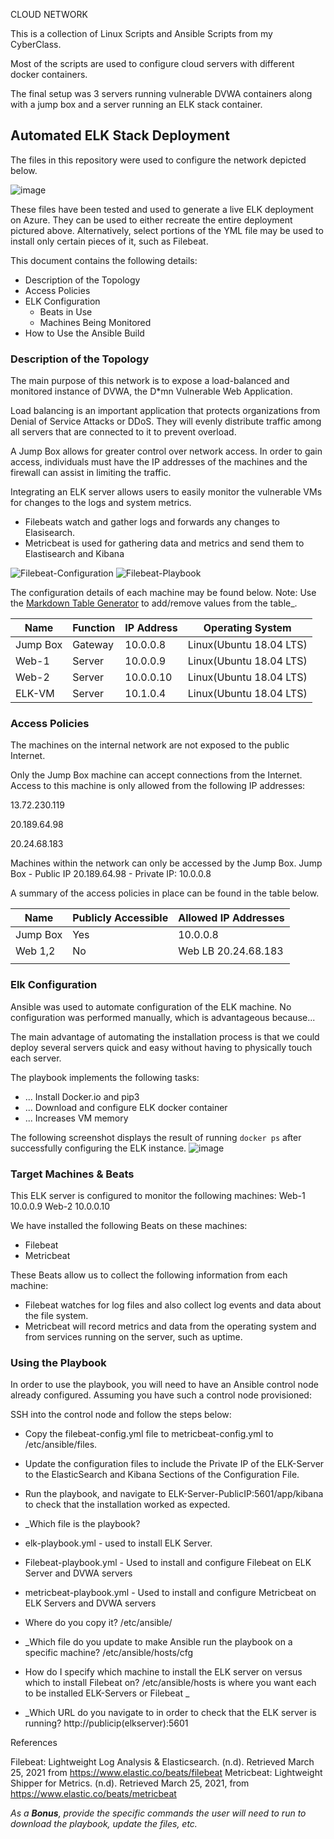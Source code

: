 CLOUD NETWORK

This is a collection of Linux Scripts and Ansible Scripts from my CyberClass.

Most of the scripts are used to configure cloud servers with different docker containers.

The final setup was 3 servers running vulnerable DVWA containers along with a jump box and a server running an ELK stack container.  

## Automated ELK Stack Deployment
The files in this repository were used to configure the network depicted below.

![image](https://user-images.githubusercontent.com/94577797/161359826-a9ecfcfb-e965-45d5-ab70-e79581c4afe7.png)






These files have been tested and used to generate a live ELK deployment on Azure. They can be used to either recreate the entire deployment pictured above. Alternatively, select portions of the YML file may be used to install only certain pieces of it, such as Filebeat.


This document contains the following details:
- Description of the Topology
- Access Policies
- ELK Configuration
  - Beats in Use
  - Machines Being Monitored
- How to Use the Ansible Build


### Description of the Topology

The main purpose of this network is to expose a load-balanced and monitored instance of DVWA, the D*mn Vulnerable Web Application.

Load balancing is an important application that protects organizations from Denial of Service Attacks or DDoS.  They will evenly distribute traffic among all servers that are connected to it to prevent overload.  

A Jump Box allows for greater control over network access.  In order to gain access, individuals must have the IP addresses of the machines and the firewall can assist in limiting the traffic.  


Integrating an ELK server allows users to easily monitor the vulnerable VMs for changes to the logs and system metrics.
- Filebeats watch and gather logs and forwards any changes to Elasisearch.  
- Metricbeat is used for gathering data and metrics and send them to Elastisearch and Kibana

![Filebeat-Configuration](Configuration-Files/filebeat-configuration.yml)
![Filebeat-Playbook](Configuration-Files/filebeat-playbook.yml)

The configuration details of each machine may be found below.  Note: Use the [Markdown Table Generator](http://www.tablesgenerator.com/markdown_tables) to add/remove values from the table_.

| Name     | Function | IP Address | Operating System       |
|----------|----------|------------|------------------      |
| Jump Box | Gateway  | 10.0.0.8   | Linux(Ubuntu 18.04 LTS)|
| Web-1    | Server   | 10.0.0.9   | Linux(Ubuntu 18.04 LTS)|                 
| Web-2    | Server   | 10.0.0.10  | Linux(Ubuntu 18.04 LTS)|
| ELK-VM   | Server   | 10.1.0.4   | Linux(Ubuntu 18.04 LTS)|

### Access Policies

The machines on the internal network are not exposed to the public Internet. 

Only the Jump Box machine can accept connections from the Internet. Access to this machine is only allowed from the following IP addresses:

13.72.230.119 

20.189.64.98

20.24.68.183

Machines within the network can only be accessed by the Jump Box.
Jump Box - Public IP 20.189.64.98 - Private IP: 10.0.0.8

A summary of the access policies in place can be found in the table below.

| Name     | Publicly Accessible | Allowed IP Addresses |
|----------|---------------------|----------------------|
| Jump Box | Yes                 | 10.0.0.8             |
| Web 1,2  | No                  | Web LB 20.24.68.183  |
|          |                     |                      |

### Elk Configuration

Ansible was used to automate configuration of the ELK machine. No configuration was performed manually, which is advantageous because...

The main advantage of automating the installation process is that we could deploy several servers quick and easy without having to physically touch each server.

The playbook implements the following tasks:

- ... Install Docker.io and pip3
- ... Download and configure ELK docker container
- ... Increases VM memory

The following screenshot displays the result of running `docker ps` after successfully configuring the ELK instance.
![image](https://user-images.githubusercontent.com/94577797/161396703-e1d926f9-af7d-404b-83ad-bf2212487d1f.png)


### Target Machines & Beats
This ELK server is configured to monitor the following machines:
Web-1 10.0.0.9
Web-2 10.0.0.10

We have installed the following Beats on these machines:
- Filebeat
- Metricbeat

These Beats allow us to collect the following information from each machine:
- Filebeat watches for log files and also collect log events and data about the file system.
- Metricbeat will record metrics and data from the operating system and from services running on the server, such as uptime.  

### Using the Playbook
In order to use the playbook, you will need to have an Ansible control node already configured. Assuming you have such a control node provisioned: 

SSH into the control node and follow the steps below:
- Copy the filebeat-config.yml file to metricbeat-config.yml to /etc/ansible/files.
- Update the configuration files to include the Private IP of the ELK-Server to the ElasticSearch and Kibana Sections of the Configuration File.
- Run the playbook, and navigate to ELK-Server-PublicIP:5601/app/kibana to check that the installation worked as expected.

- _Which file is the playbook?
- elk-playbook.yml - used to install ELK Server.  
- Filebeat-playbook.yml - Used to install and configure Filebeat on ELK Server and DVWA servers
- metricbeat-playbook.yml - Used to install and configure Metricbeat on ELK Servers and DVWA servers
- Where do you copy it? /etc/ansible/
- _Which file do you update to make Ansible run the playbook on a specific machine? /etc/ansible/hosts/cfg
- How do I specify which machine to install the ELK server on versus which to install Filebeat on? /etc/ansible/hosts is where you want each to be installed ELK-Servers or Filebeat _
- _Which URL do you navigate to in order to check that the ELK server is running?
http://publicip(elkserver):5601

References

Filebeat:  Lightweight Log Analysis & Elasticsearch.  (n.d).  Retrieved March 25, 2021 from https://www.elastic.co/beats/filebeat Metricbeat:  Lightweight Shipper for Metrics.  (n.d).  Retrieved March 25, 2021, from https://www.elastic.co/beats/metricbeat 


_As a **Bonus**, provide the specific commands the user will need to run to download the playbook, update the files, etc._
